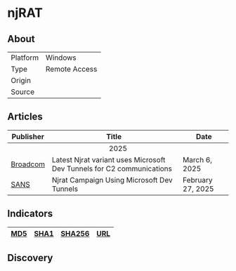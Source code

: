 <h1>njRAT</h1>

<h2>About</h2>
<table>
  <tr>
    <td>Platform</td>
    <td>Windows</td>
  </tr>
  <tr>
    <td>Type</td>
    <td>Remote Access</td>
  </tr>
  <tr>
    <td>Origin</td>
    <td></td>
  </tr>
  <tr>
    <td>Source</td>
    <td>
      <a href=""></a>
    </td>
  </tr>
</table>

<h2>Articles</h2>
<table>
  <thead>
    <tr>
      <th>Publisher</th>
      <th>Title</th>
      <th>Date</th>
    </tr>
  </thead>
  <tbody>
    <tr>
      <td colspan="100" align="center">2025</td>
    </tr>
    <tr>
      <td>
        <a href="https://www.broadcom.com/support/security-center/protection-bulletin/latest-njrat-variant-uses-microsoft-dev-tunnels-for-c2-communications">Broadcom</a>
      </td>
      <td>Latest Njrat variant uses Microsoft Dev Tunnels for C2 communications</td>
      <td>March 6, 2025</td>
    </tr>
    <tr>
      <td>
        <a href="https://isc.sans.edu/diary/rss/31724">SANS</a>
      </td>
      <td>Njrat Campaign Using Microsoft Dev Tunnels</td>
      <td>February 27, 2025</td>
    </tr>
  </tbody>
</table>


<h2>Indicators</h2>
<table>
  <thead>
    <tr>
      <th>
        <a href="https://github.com/PudgyDragon/Threat-Intel/blob/main/All/NjRAT/samples.md5">MD5</a>
      </th>
      <th>
        <a href="https://github.com/PudgyDragon/Threat-Intel/blob/main/All/NjRAT/samples.sha1">SHA1</a>
      </th>
      <th>
        <a href="https://github.com/PudgyDragon/Threat-Intel/blob/main/All/NjRAT/samples.sha256">SHA256</a>
      </th>
      <th>
        <a href="https://github.com/PudgyDragon/Threat-Intel/blob/main/All/NjRAT/url.txt">URL</a>
      </th>
    </tr>
  </thead>
</table>

<h2>Discovery</h2>
